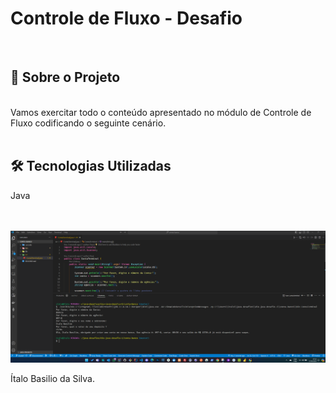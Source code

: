<h1>Controle de Fluxo - Desafio</h1><br>
<h2>🚀 Sobre o Projeto</h2>
<br>
Vamos exercitar todo o conteúdo apresentado no módulo de Controle de Fluxo codificando o seguinte cenário.<br><br>

<h2>🛠️ Tecnologias Utilizadas</h2>

Java<br><br><br>

<img src="https://github.com/ItaloBasilio/dio-java-desafio-1/blob/master/image.png?raw=true" >

Ítalo Basilio da Silva.
